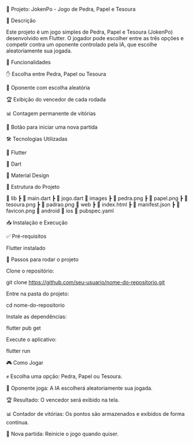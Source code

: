 📌 Projeto: JokenPo - Jogo de Pedra, Papel e Tesoura

🚀 Descrição

Este projeto é um jogo simples de Pedra, Papel e Tesoura (JokenPo) desenvolvido em Flutter. O jogador pode escolher entre as três opções e competir contra um oponente controlado pela IA, que escolhe aleatoriamente sua jogada.

🎯 Funcionalidades

✋ Escolha entre Pedra, Papel ou Tesoura

🤖 Oponente com escolha aleatória

🏆 Exibição do vencedor de cada rodada

📊 Contagem permanente de vitórias

🔄 Botão para iniciar uma nova partida

🛠 Tecnologias Utilizadas

🎯 Flutter

💎 Dart

🎨 Material Design

📂 Estrutura do Projeto

📂 lib
 ┣ 📜 main.dart
 ┣ 📜 jogo.dart
📂 images
 ┣ 📜 pedra.png
 ┣ 📜 papel.png
 ┣ 📜 tesoura.png
 ┣ 📜 padrao.png
📂 web
 ┣ 📜 index.html
 ┣ 📜 manifest.json
 ┣ 📜 favicon.png
📂 android
📂 ios
📜 pubspec.yaml

📥 Instalação e Execução

✅ Pré-requisitos

Flutter instalado

📌 Passos para rodar o projeto

Clone o repositório:

git clone https://github.com/seu-usuario/nome-do-repositorio.git

Entre na pasta do projeto:

cd nome-do-repositorio

Instale as dependências:

flutter pub get

Execute o aplicativo:

flutter run

🎮 Como Jogar

✊ Escolha uma opção: Pedra, Papel ou Tesoura.

🤖 Oponente joga: A IA escolherá aleatoriamente sua jogada.

🏆 Resultado: O vencedor será exibido na tela.

📊 Contador de vitórias: Os pontos são armazenados e exibidos de forma contínua.

🔄 Nova partida: Reinicie o jogo quando quiser.
